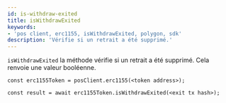 ```yaml
---
id: is-withdraw-exited
title: isWithdrawExited
keywords:
- 'pos client, erc1155, isWithdrawExited, polygon, sdk'
description: 'Vérifie si un retrait a été supprimé.'
---
```


`isWithdrawExited` la méthode vérifie si un retrait a été supprimé. Cela renvoie une valeur booléenne.

```
const erc1155Token = posClient.erc1155(<token address>);

const result = await erc1155Token.isWithdrawExited(<exit tx hash>);

```
